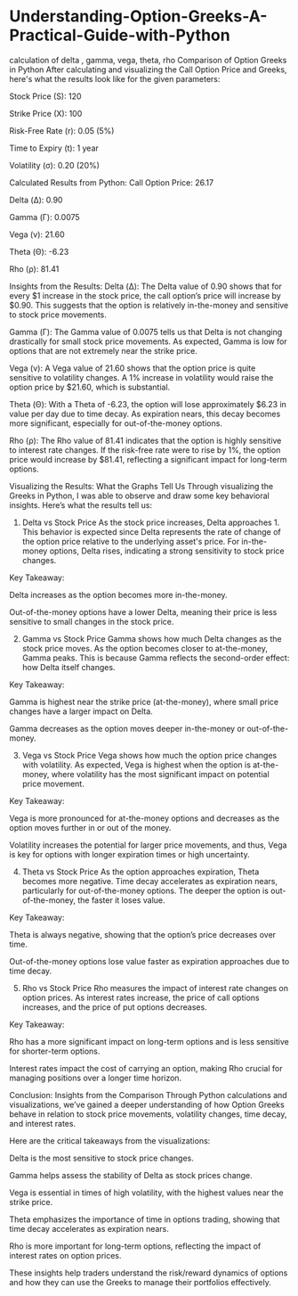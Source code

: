 # Understanding-Option-Greeks-A-Practical-Guide-with-Python
calculation of delta , gamma, vega, theta, rho
Comparison of Option Greeks in Python
After calculating and visualizing the Call Option Price and Greeks, here's what the results look like for the given parameters:

Stock Price (S): 120

Strike Price (X): 100

Risk-Free Rate (r): 0.05 (5%)

Time to Expiry (t): 1 year

Volatility (σ): 0.20 (20%)

Calculated Results from Python:
Call Option Price: 26.17

Delta (Δ): 0.90

Gamma (Γ): 0.0075

Vega (ν): 21.60

Theta (Θ): -6.23

Rho (ρ): 81.41

Insights from the Results:
Delta (Δ): The Delta value of 0.90 shows that for every $1 increase in the stock price, the call option’s price will increase by $0.90. This suggests that the option is relatively in-the-money and sensitive to stock price movements.

Gamma (Γ): The Gamma value of 0.0075 tells us that Delta is not changing drastically for small stock price movements. As expected, Gamma is low for options that are not extremely near the strike price.

Vega (ν): A Vega value of 21.60 shows that the option price is quite sensitive to volatility changes. A 1% increase in volatility would raise the option price by $21.60, which is substantial.

Theta (Θ): With a Theta of -6.23, the option will lose approximately $6.23 in value per day due to time decay. As expiration nears, this decay becomes more significant, especially for out-of-the-money options.

Rho (ρ): The Rho value of 81.41 indicates that the option is highly sensitive to interest rate changes. If the risk-free rate were to rise by 1%, the option price would increase by $81.41, reflecting a significant impact for long-term options.

Visualizing the Results: What the Graphs Tell Us
Through visualizing the Greeks in Python, I was able to observe and draw some key behavioral insights. Here’s what the results tell us:

1. Delta vs Stock Price
As the stock price increases, Delta approaches 1. This behavior is expected since Delta represents the rate of change of the option price relative to the underlying asset's price. For in-the-money options, Delta rises, indicating a strong sensitivity to stock price changes.

Key Takeaway:

Delta increases as the option becomes more in-the-money.

Out-of-the-money options have a lower Delta, meaning their price is less sensitive to small changes in the stock price.

2. Gamma vs Stock Price
Gamma shows how much Delta changes as the stock price moves. As the option becomes closer to at-the-money, Gamma peaks. This is because Gamma reflects the second-order effect: how Delta itself changes.

Key Takeaway:

Gamma is highest near the strike price (at-the-money), where small price changes have a larger impact on Delta.

Gamma decreases as the option moves deeper in-the-money or out-of-the-money.

3. Vega vs Stock Price
Vega shows how much the option price changes with volatility. As expected, Vega is highest when the option is at-the-money, where volatility has the most significant impact on potential price movement.

Key Takeaway:

Vega is more pronounced for at-the-money options and decreases as the option moves further in or out of the money.

Volatility increases the potential for larger price movements, and thus, Vega is key for options with longer expiration times or high uncertainty.

4. Theta vs Stock Price
As the option approaches expiration, Theta becomes more negative. Time decay accelerates as expiration nears, particularly for out-of-the-money options. The deeper the option is out-of-the-money, the faster it loses value.

Key Takeaway:

Theta is always negative, showing that the option’s price decreases over time.

Out-of-the-money options lose value faster as expiration approaches due to time decay.

5. Rho vs Stock Price
Rho measures the impact of interest rate changes on option prices. As interest rates increase, the price of call options increases, and the price of put options decreases.

Key Takeaway:

Rho has a more significant impact on long-term options and is less sensitive for shorter-term options.

Interest rates impact the cost of carrying an option, making Rho crucial for managing positions over a longer time horizon.


Conclusion: Insights from the Comparison
Through Python calculations and visualizations, we’ve gained a deeper understanding of how Option Greeks behave in relation to stock price movements, volatility changes, time decay, and interest rates.

Here are the critical takeaways from the visualizations:

Delta is the most sensitive to stock price changes.

Gamma helps assess the stability of Delta as stock prices change.

Vega is essential in times of high volatility, with the highest values near the strike price.

Theta emphasizes the importance of time in options trading, showing that time decay accelerates as expiration nears.

Rho is more important for long-term options, reflecting the impact of interest rates on option prices.

These insights help traders understand the risk/reward dynamics of options and how they can use the Greeks to manage their portfolios effectively.
